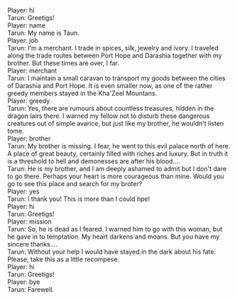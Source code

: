 Player: hi  
Tarun: Greetigs!  
Player: name  
Tarun: My name is Taun.  
Player: job  
Tarun: I'm a merchant. I trade in spices, silk, jewelry and ivory. I traveled along the trade routes between Port Hope and Darashia together with my brother. But these times are over, I far.  
Player: merchant  
Tarun: I maintain a small caravan to transport my goods between the cities of Darashia and Port Hope. It is even smaller now, as one of the rather greedy members stayed in the Kha'Zeel Mountans.  
Player: greedy  
Tarun: Yes, there are rumours about countless treasures, hidden in the dragon lairs there. I warned my fellow not to disturb these dangerous creatures out of simple avarice, but just like my brother, he wouldn't listen tome.  
Player: brother  
Tarun: My brother is missing. I fear, he went to this evil palace north of here. A place of great beauty, certainly filled with riches and luxury. But in truth it is a threshold to hell and demonesses are after his blood....  
Tarun: He is my brother, and I am deeply ashamed to admit but I don't dare to go there. Perhaps your heart is more courageous than mine. Would you go to see this place and search for my broter?  
Player: yes  
Tarun: I thank you! This is more than I could hpe!  
Player: hi  
Tarun: Greetigs!  
Player: mission  
Tarun: So, he is dead as I feared. I warned him to go with this woman, but he gave in to temptation. My heart darkens and moans. But you have my sincere thanks....  
Tarun: Without your help I would have stayed in the dark about his fate. Please, take this as a little recompese.  
Player: hi  
Tarun: Greetigs!  
Player: bye  
Tarun: Farewell.  

